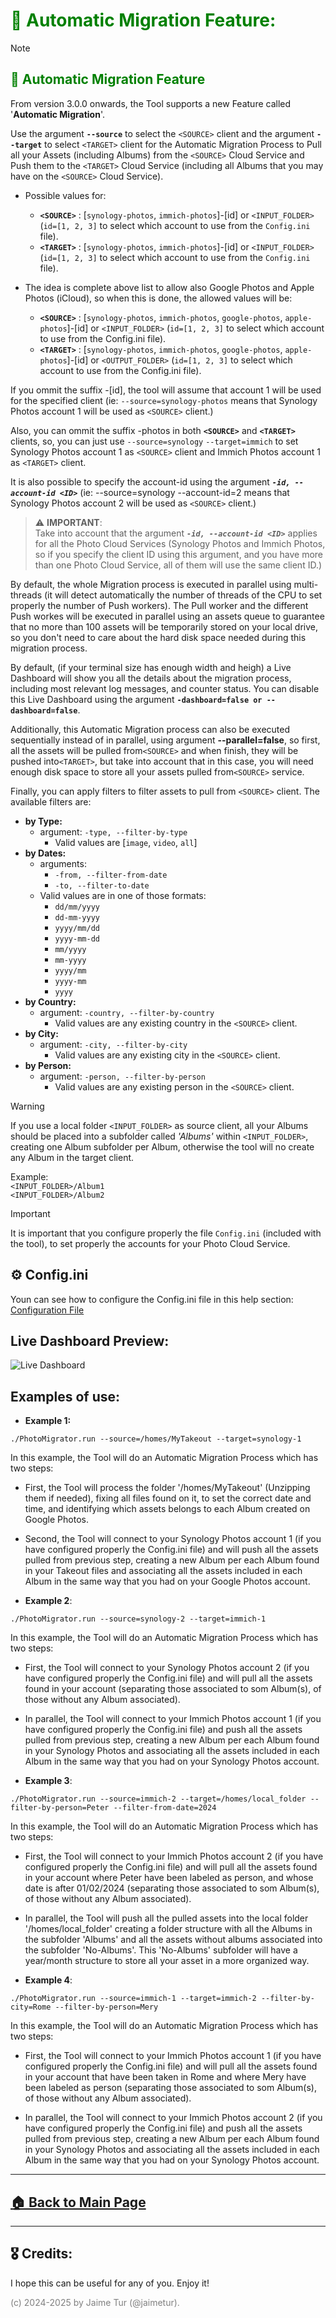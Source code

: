 # <span style="color:green">🚀 Automatic Migration Feature:</span>

> [!NOTE]  
>## <span style="color:green">🚀 Automatic Migration Feature</span>
>From version 3.0.0 onwards, the Tool supports a new Feature called '**Automatic Migration**'. 
>
> Use the argument **`--source`** to select the `<SOURCE>` client and the argument **`--target`** to select `<TARGET>` client for the Automatic Migration Process to Pull all your Assets (including Albums) from the `<SOURCE>` Cloud Service and Push them to the `<TARGET>` Cloud Service (including all Albums that you may have on the `<SOURCE>` Cloud Service).
> 
>  - Possible values for:
>    - **`<SOURCE>`** : [`synology-photos`, `immich-photos`]-[id] or `<INPUT_FOLDER>`  (`id=[1, 2, 3]` to select which account to use from the `Config.ini` file).  
>    - **`<TARGET>`** : [`synology-photos`, `immich-photos`]-[id] or `<INPUT_FOLDER>`  (`id=[1, 2, 3]` to select which account to use from the `Config.ini` file).  
>    
> 
>  - The idea is complete above list to allow also Google Photos and Apple Photos (iCloud), so when this is done, the allowed values will be:
>    - **`<SOURCE>`** : [`synology-photos`, `immich-photos`, `google-photos`, `apple-photos`]-[id]  or `<INPUT_FOLDER>` (`id=[1, 2, 3]` to select which account to use from the Config.ini file).  
>    - **`<TARGET>`** : [`synology-photos`, `immich-photos`, `google-photos`, `apple-photos`]-[id]  or `<OUTPUT_FOLDER>` (`id=[1, 2, 3]` to select which account to use from the Config.ini file).  
>
> If you ommit the suffix -[id], the tool will assume that account 1 will be used for the specified client (ie: `--source=synology-photos` means that Synology Photos account 1 will be used as `<SOURCE>` client.)  
>
> Also, you can ommit the suffix -photos in both **`<SOURCE>`** and **`<TARGET>`** clients, so, you can just use `--source=synology` `--target=immich` to set Synology Photos account 1 as `<SOURCE>` client and Immich Photos account 1 as `<TARGET>` client.  
> 
> It is also possible to specify the account-id using the argument _**`-id, --account-id <ID>`**_ (ie: --source=synology --account-id=2 means that Synology Photos account 2 will be used as `<SOURCE>` client.)  
> 
>> ⚠️ **IMPORTANT**:  
>> Take into account that the argument _**`-id, --account-id <ID>`**_ applies for all the Photo Cloud Services (Synology Photos and Immich Photos, so if you specify the client ID using this argument, and you have more than one Photo Cloud Service, all of them will use the same client ID.)
> 
> By default, the whole Migration process is executed in parallel using multi-threads (it will detect automatically the number of threads of the CPU to set properly the number of Push workers). The Pull worker and the different Push workes will be executed in parallel using an assets queue to guarantee that no more than 100 assets will be temporarily stored on your local drive, so you don't need to care about the hard disk space needed during this migration process.  
> 
> By default, (if your terminal size has enough width and heigh) a Live Dashboard will show you all the details about the migration process, including most relevant log messages, and counter status. You can disable this Live Dashboard using the argument **`-dashboard=false or --dashboard=false`**.   
> 
> Additionally, this Automatic Migration process can also be executed sequentially instead of in parallel, using argument **--parallel=false**, so first, all the assets will be pulled from`<SOURCE>` and when finish, they will be pushed into`<TARGET>`, but take into account that in this case, you will need enough disk space to store all your assets pulled from`<SOURCE>` service.
>
> Finally, you can apply filters to filter assets to pull from `<SOURCE>` client. The available filters are: 
>    - **by Type:**
>      - argument: `-type, --filter-by-type`
>        - Valid values are [`image`, `video`, `all`]
>    - **by Dates:**
>      - arguments:
>        - `-from, --filter-from-date`
>        - `-to, --filter-to-date`
>      - Valid values are in one of those formats: 
>        - `dd/mm/yyyy`
>        - `dd-mm-yyyy`
>        - `yyyy/mm/dd`
>        - `yyyy-mm-dd`
>        - `mm/yyyy`
>        - `mm-yyyy`
>        - `yyyy/mm`
>        - `yyyy-mm`
>        - `yyyy `
>    - **by Country:**
>      - argument: `-country, --filter-by-country`
>        - Valid values are any existing country in the `<SOURCE>` client.
>    - **by City:**
>      - argument: `-city, --filter-by-city`
>        - Valid values are any existing city in the `<SOURCE>` client.
>    - **by Person:**
>      - argument: `-person, --filter-by-person`
>        - Valid values are any existing person in the `<SOURCE>` client.

> [!WARNING]  
> If you use a local folder `<INPUT_FOLDER>` as source client, all your Albums should be placed into a subfolder called *'Albums'* within `<INPUT_FOLDER>`, creating one Album subfolder per Album, otherwise the tool will no create any Album in the target client.  
>
> Example:  
> `<INPUT_FOLDER>/Album1`  
> `<INPUT_FOLDER>/Album2`  

> [!IMPORTANT]  
> It is important that you configure properly the file `Config.ini` (included with the tool), to set properly the accounts for your Photo Cloud Service.  


## ⚙️ Config.ini
Youn can see how to configure the Config.ini file in this help section:
[Configuration File](https://github.com/jaimetur/PhotoMigrator/blob/main/help/0-configuration-file.md) 


## Live Dashboard Preview:
![Live Dashboard](https://github.com/jaimetur/PhotoMigrator/blob/main/assets/screenshots/live_dashboard.jpg)


## **Examples of use:**

- **Example 1:**
```
./PhotoMigrator.run --source=/homes/MyTakeout --target=synology-1
```

In this example, the Tool will do an Automatic Migration Process which has two steps:  

  - First, the Tool will process the folder '/homes/MyTakeout' (Unzipping them if needed), fixing all files found on it, to set the
    correct date and time, and identifying which assets belongs to each Album created on Google Photos.  

  - Second, the Tool will connect to your Synology Photos account 1 (if you have configured properly the Config.ini file) and will 
    push all the assets pulled from previous step, creating a new Album per each Album found in your Takeout files and associating
    all the assets included in each Album in the same way that you had on your Google Photos account.



- **Example 2**:
```
./PhotoMigrator.run --source=synology-2 --target=immich-1
```

In this example, the Tool will do an Automatic Migration Process which has two steps:  

  - First, the Tool will connect to your Synology Photos account 2 (if you have configured properly the Config.ini file) and will
    pull all the assets found in your account (separating those associated to som Album(s), of those without any Album associated).  

  - In parallel, the Tool will connect to your Immich Photos account 1 (if you have configured properly the Config.ini file) and 
    push all the assets pulled from previous step, creating a new Album per each Album found in your Synology Photos and associating
    all the assets included in each Album in the same way that you had on your Synology Photos account.


- **Example 3**:
```
./PhotoMigrator.run --source=immich-2 --target=/homes/local_folder --filter-by-person=Peter --filter-from-date=2024
```

In this example, the Tool will do an Automatic Migration Process which has two steps:  

  - First, the Tool will connect to your Immich Photos account 2 (if you have configured properly the Config.ini file) and will
    pull all the assets found in your account where Peter have been labeled as person, and whose date is after 01/02/2024 (separating those associated to som Album(s), of those without any Album associated).  

  - In parallel, the Tool will push all the pulled assets into the local folder '/homes/local_folder' creating a folder structure
    with all the Albums in the subfolder 'Albums' and all the assets without albums associated into the subfolder 'No-Albums'. 
    This 'No-Albums' subfolder will have a year/month structure to store all your asset in a more organized way.  


- **Example 4**:
```
./PhotoMigrator.run --source=immich-1 --target=immich-2 --filter-by-city=Rome --filter-by-person=Mery
```

In this example, the Tool will do an Automatic Migration Process which has two steps:  

  - First, the Tool will connect to your Immich Photos account 1 (if you have configured properly the Config.ini file) and will
    pull all the assets found in your account that have been taken in Rome and where Mery have been labeled as person (separating those associated to som Album(s), of those without any Album associated).  

  - In parallel, the Tool will connect to your Immich Photos account 2 (if you have configured properly the Config.ini file) and 
    push all the assets pulled from previous step, creating a new Album per each Album found in your Synology Photos and associating
    all the assets included in each Album in the same way that you had on your Synology Photos account.

---

## [🏠 Back to Main Page](https://github.com/jaimetur/PhotoMigrator/blob/main)

    
---
## 🎖️ Credits:
I hope this can be useful for any of you. Enjoy it!

<span style="color:grey">(c) 2024-2025 by Jaime Tur (@jaimetur).</span>   
